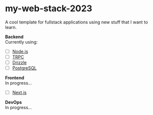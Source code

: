 # my-web-stack-2023

A cool template for fullstack applications using new stuff that I want to learn.

**Backend** <br />
Currently using:
- [ ] [Node.js](https://nodejs.org/en/)
- [ ] [TRPC](https://trpc.io/)
- [ ] [Drizzle](https://orm.drizzle.team/)
- [ ] [PostgreSQL](https://www.postgresql.org/)

**Frontend** <br />
In progress...
- [ ] [Next.js](https://nextjs.org/)

**DevOps** <br />
In progress...
